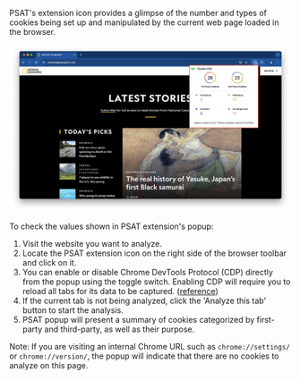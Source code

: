 PSAT's extension icon provides a glimpse of the number and types of cookies being set up and manipulated by the current web page loaded in the browser.

<img width="1200" alt="PSAT Extension Popup" src="images/extension-popup/psat_v0.13.0_extension_popup_2025_03_24.png">

To check the values shown in PSAT extension's popup:
1. Visit the website you want to analyze.
2. Locate the PSAT extension icon on the right side of the browser toolbar and click on it.
3. You can enable or disable Chrome DevTools Protocol (CDP) directly from the popup using the toggle switch. Enabling CDP will require you to reload all tabs for its data to be captured. ([reference](https://github.com/GoogleChromeLabs/ps-analysis-tool/wiki/PSAT-Settings-and-Permissions#enabling-chrome-devtools-protocol-in-psat))
4. If the current tab is not being analyzed, click the 'Analyze this tab' button to start the analysis.
5. PSAT popup will present a summary of cookies categorized by first-party and third-party, as well as their purpose.

Note: If you are visiting an internal Chrome URL such as `chrome://settings/` or `chrome://version/`, the popup will indicate that there are no cookies to analyze on this page.
